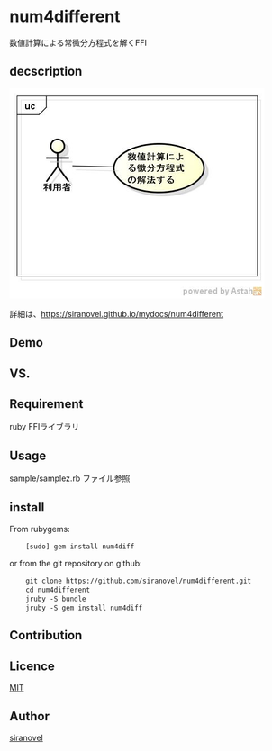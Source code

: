 num4different
=============
数値計算による常微分方程式を解くFFI

## decscription ##
![num4diff](images/ucNumDiff.jpg)

詳細は、https://siranovel.github.io/mydocs/num4different  

## Demo ##

## VS. ##

## Requirement ##
ruby FFIライブラリ

## Usage ##
sample/samplez.rb ファイル参照

## install ##

From rubygems:  
~~~
    [sudo] gem install num4diff
~~~

or from the git repository on github:  
~~~
    git clone https://github.com/siranovel/num4different.git  
    cd num4different  
    jruby -S bundle
    jruby -S gem install num4diff
~~~

## Contribution ##

## Licence ##
[MIT](LICENSE)

## Author ##

[siranovel](https://github.com/siranovel)
